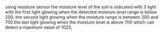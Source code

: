 using moisture sensor the moisture level of the soil is indicated with 3 light with the first light glowing when the detected moisture level range is below 200. the second light glowing when the moisture range is between 200 and 700.the last light glowing when the moisture level is above 700 which can detect a maximum value of 1023, 
